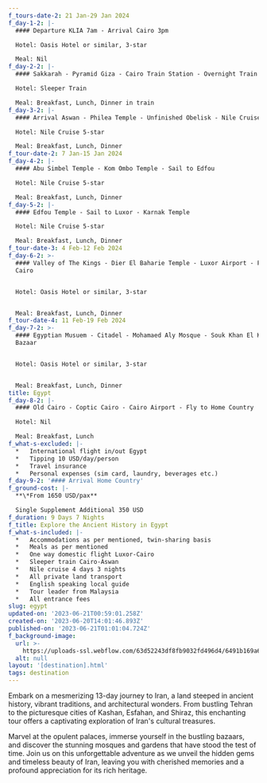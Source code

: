 ```yaml
---
f_tours-date-2: 21 Jan-29 Jan 2024
f_day-1-2: |-
  #### Departure KLIA 7am - Arrival Cairo 3pm

  Hotel: Oasis Hotel or similar, 3-star

  Meal: Nil
f_day-2-2: |-
  #### Sakkarah - Pyramid Giza - Cairo Train Station - Overnight Train to Aswan

  Hotel: Sleeper Train

  Meal: Breakfast, Lunch, Dinner in train
f_day-3-2: |-
  #### Arrival Aswan - Philea Temple - Unfinished Obelisk - Nile Cruise

  Hotel: Nile Cruise 5-star

  Meal: Breakfast, Lunch, Dinner
f_tour-date-2: 7 Jan-15 Jan 2024
f_day-4-2: |-
  #### Abu Simbel Temple - Kom Ombo Temple - Sail to Edfou

  Hotel: Nile Cruise 5-star

  Meal: Breakfast, Lunch, Dinner
f_day-5-2: |-
  #### Edfou Temple - Sail to Luxor - Karnak Temple

  Hotel: Nile Cruise 5-star

  Meal: Breakfast, Lunch, Dinner
f_tour-date-3: 4 Feb-12 Feb 2024
f_day-6-2: >-
  #### Valley of The Kings - Dier El Baharie Temple - Luxor Airport - Fly to
  Cairo


  Hotel: Oasis Hotel or similar, 3-star


  Meal: Breakfast, Lunch, Dinner
f_tour-date-4: 11 Feb-19 Feb 2024
f_day-7-2: >-
  #### Egyptian Musuem - Citadel - Mohamaed Aly Mosque - Souk Khan El Khalil
  Bazaar


  Hotel: Oasis Hotel or similar, 3-star


  Meal: Breakfast, Lunch, Dinner
title: Egypt
f_day-8-2: |-
  #### Old Cairo - Coptic Cairo - Cairo Airport - Fly to Home Country

  Hotel: Nil

  Meal: Breakfast, Lunch
f_what-s-excluded: |-
  *   International flight in/out Egypt
  *   Tipping 10 USD/day/person
  *   Travel insurance
  *   Personal expenses (sim card, laundry, beverages etc.)
f_day-9-2: '#### Arrival Home Country'
f_ground-cost: |-
  **\*From 1650 USD/pax**

  Single Supplement Additional 350 USD
f_duration: 9 Days 7 Nights
f_title: Explore the Ancient History in Egypt
f_what-s-included: |-
  *   Accommodations as per mentioned, twin-sharing basis
  *   Meals as per mentioned
  *   One way domestic flight Luxor-Cairo
  *   Sleeper train Cairo-Aswan
  *   Nile cruise 4 days 3 nights
  *   All private land transport
  *   English speaking local guide
  *   Tour leader from Malaysia
  *   All entrance fees
slug: egypt
updated-on: '2023-06-21T00:59:01.258Z'
created-on: '2023-06-20T14:01:46.893Z'
published-on: '2023-06-21T01:01:04.724Z'
f_background-image:
  url: >-
    https://uploads-ssl.webflow.com/63d52243df8fb9032fd496d4/6491b169a6bba38c0ed9f80c_egypt.jpg
  alt: null
layout: '[destination].html'
tags: destination
---
```


Embark on a mesmerizing 13-day journey to Iran, a land steeped in ancient history, vibrant traditions, and architectural wonders. From bustling Tehran to the picturesque cities of Kashan, Esfahan, and Shiraz, this enchanting tour offers a captivating exploration of Iran's cultural treasures.

Marvel at the opulent palaces, immerse yourself in the bustling bazaars, and discover the stunning mosques and gardens that have stood the test of time. Join us on this unforgettable adventure as we unveil the hidden gems and timeless beauty of Iran, leaving you with cherished memories and a profound appreciation for its rich heritage.

